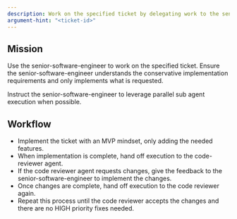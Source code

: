 ```yaml
---
description: Work on the specified ticket by delegating work to the senior-software-engineer.
argument-hint: "<ticket-id>"
---
```


## Mission

Use the senior-software-engineer to work on the specified ticket. Ensure the senior-software-engineer understands the conservative implementation requirements and only implements what is requested.

Instruct the senior-software-engineer to leverage parallel sub agent execution when possible.

## Workflow

- Implement the ticket with an MVP mindset, only adding the needed features.
- When implementation is complete, hand off execution to the code-reviewer agent.
- If the code reviewer agent requests changes, give the feedback to the senior-software-engineer to implement the changes.
- Once changes are complete, hand off execution to the code reviewer again.
- Repeat this process until the code reviewer accepts the changes and there are no HIGH priority fixes needed.
